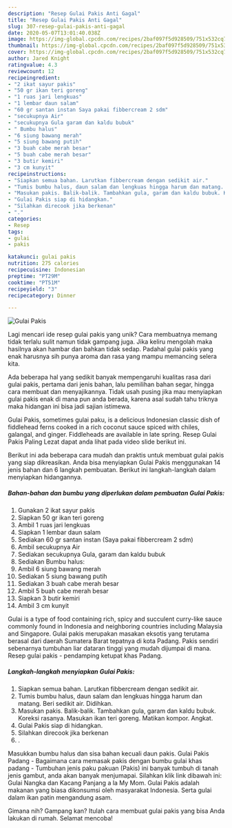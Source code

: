 ```yaml
---
description: "Resep Gulai Pakis Anti Gagal"
title: "Resep Gulai Pakis Anti Gagal"
slug: 307-resep-gulai-pakis-anti-gagal
date: 2020-05-07T13:01:40.038Z
image: https://img-global.cpcdn.com/recipes/2baf097f5d928509/751x532cq70/gulai-pakis-foto-resep-utama.jpg
thumbnail: https://img-global.cpcdn.com/recipes/2baf097f5d928509/751x532cq70/gulai-pakis-foto-resep-utama.jpg
cover: https://img-global.cpcdn.com/recipes/2baf097f5d928509/751x532cq70/gulai-pakis-foto-resep-utama.jpg
author: Jared Knight
ratingvalue: 4.3
reviewcount: 12
recipeingredient:
- "2 ikat sayur pakis"
- "50 gr ikan teri goreng"
- "1 ruas jari lengkuas"
- "1 lembar daun salam"
- "60 gr santan instan Saya pakai fibbercream 2 sdm"
- "secukupnya Air"
- "secukupnya Gula garam dan kaldu bubuk"
- " Bumbu halus"
- "6 siung bawang merah"
- "5 siung bawang putih"
- "3 buah cabe merah besar"
- "5 buah cabe merah besar"
- "3 butir kemiri"
- "3 cm kunyit"
recipeinstructions:
- "Siapkan semua bahan. Larutkan fibbercream dengan sedikit air."
- "Tumis bumbu halus, daun salam dan lengkuas hingga harum dan matang. Beri sedikit air. Didihkan."
- "Masukan pakis. Balik-balik. Tambahkan gula, garam dan kaldu bubuk. Koreksi rasanya. Masukan ikan teri goreng. Matikan kompor. Angkat."
- "Gulai Pakis siap di hidangkan."
- "Silahkan direcook jika berkenan"
- "."
categories:
- Resep
tags:
- gulai
- pakis

katakunci: gulai pakis 
nutrition: 275 calories
recipecuisine: Indonesian
preptime: "PT29M"
cooktime: "PT51M"
recipeyield: "3"
recipecategory: Dinner

---
```



![Gulai Pakis](https://img-global.cpcdn.com/recipes/2baf097f5d928509/751x532cq70/gulai-pakis-foto-resep-utama.jpg)

Lagi mencari ide resep gulai pakis yang unik? Cara membuatnya memang tidak terlalu sulit namun tidak gampang juga. Jika keliru mengolah maka hasilnya akan hambar dan bahkan tidak sedap. Padahal gulai pakis yang enak harusnya sih punya aroma dan rasa yang mampu memancing selera kita.

Ada beberapa hal yang sedikit banyak mempengaruhi kualitas rasa dari gulai pakis, pertama dari jenis bahan, lalu pemilihan bahan segar, hingga cara membuat dan menyajikannya. Tidak usah pusing jika mau menyiapkan gulai pakis enak di mana pun anda berada, karena asal sudah tahu triknya maka hidangan ini bisa jadi sajian istimewa.

Gulai Pakis, sometimes gulai paku, is a delicious Indonesian classic dish of fiddlehead ferns cooked in a rich coconut sauce spiced with chiles, galangal, and ginger. Fiddleheads are available in late spring. Resep Gulai Pakis Paling Lezat dapat anda lihat pada video slide berikut ini.


Berikut ini ada beberapa cara mudah dan praktis untuk membuat gulai pakis yang siap dikreasikan. Anda bisa menyiapkan Gulai Pakis menggunakan 14 jenis bahan dan 6 langkah pembuatan. Berikut ini langkah-langkah dalam menyiapkan hidangannya.

<!--inarticleads1-->

##### Bahan-bahan dan bumbu yang diperlukan dalam pembuatan Gulai Pakis:

1. Gunakan 2 ikat sayur pakis
1. Siapkan 50 gr ikan teri goreng
1. Ambil 1 ruas jari lengkuas
1. Siapkan 1 lembar daun salam
1. Sediakan 60 gr santan instan (Saya pakai fibbercream 2 sdm)
1. Ambil secukupnya Air
1. Sediakan secukupnya Gula, garam dan kaldu bubuk
1. Sediakan  Bumbu halus:
1. Ambil 6 siung bawang merah
1. Sediakan 5 siung bawang putih
1. Sediakan 3 buah cabe merah besar
1. Ambil 5 buah cabe merah besar
1. Siapkan 3 butir kemiri
1. Ambil 3 cm kunyit


Gulai is a type of food containing rich, spicy and succulent curry-like sauce commonly found in Indonesia and neighboring countries including Malaysia and Singapore. Gulai pakis merupakan masakan eksotis yang terutama berasal dari daerah Sumatera Barat tepatnya di kota Padang. Pakis sendiri sebenarnya tumbuhan liar dataran tinggi yang mudah dijumpai di mana. Resep gulai pakis - pendamping ketupat khas Padang. 

<!--inarticleads2-->

##### Langkah-langkah menyiapkan Gulai Pakis:

1. Siapkan semua bahan. Larutkan fibbercream dengan sedikit air.
1. Tumis bumbu halus, daun salam dan lengkuas hingga harum dan matang. Beri sedikit air. Didihkan.
1. Masukan pakis. Balik-balik. Tambahkan gula, garam dan kaldu bubuk. Koreksi rasanya. Masukan ikan teri goreng. Matikan kompor. Angkat.
1. Gulai Pakis siap di hidangkan.
1. Silahkan direcook jika berkenan
1. .


Masukkan bumbu halus dan sisa bahan kecuali daun pakis. Gulai Pakis Padang - Bagaimana cara memasak pakis dengan bumbu gulai khas padang - Tumbuhan jenis paku pakuan (Pakis) ini banyak tumbuh di tanah jenis gambut, anda akan banyak menjumapai. Silahkan klik link dibawah ini: Gulai Nangka dan Kacang Panjang a la My Mom. Gulai Pakis adalah makanan yang biasa dikonsumsi oleh masyarakat Indonesia. Serta gulai dalam ikan patin mengandung asam. 

Gimana nih? Gampang kan? Itulah cara membuat gulai pakis yang bisa Anda lakukan di rumah. Selamat mencoba!
